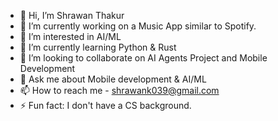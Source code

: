 - 👋 Hi, I’m Shrawan Thakur
- 🔭 I’m currently working on a Music App similar to Spotify.
- 👀 I’m interested in AI/ML
- 🌱 I’m currently learning Python & Rust 
- 💞️ I’m looking to collaborate on AI Agents Project and Mobile Development
- 💬 Ask me about Mobile development & AI/ML
- 📫 How to reach me - shrawank039@gmail.com
- ⚡ Fun fact: I don't have a CS background.


<!--
**shrawank039/shrawank039** is a ✨ _special_ ✨ repository because its `README.md` (this file) appears on your GitHub profile.

<!-- - 🤔 I’m looking for help with ML Opportunity. -->

